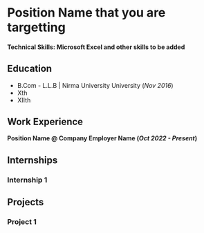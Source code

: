 # Position Name that you are targetting

#### Technical Skills: Microsoft Excel and other skills to be added

## Education							       			        		
- B.Com - L.L.B | Nirma University University (_Nov 2016_)
- Xth
- XIIth

## Work Experience
**Position Name @ Company Employer Name (_Oct 2022 - Present_)**

## Internships

### Internship 1

## Projects

### Project 1




